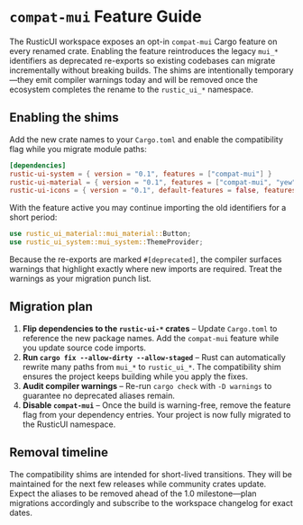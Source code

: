 # `compat-mui` Feature Guide

The RusticUI workspace exposes an opt-in `compat-mui` Cargo feature on every renamed crate. Enabling the feature
reintroduces the legacy `mui_*` identifiers as deprecated re-exports so existing codebases can migrate incrementally
without breaking builds. The shims are intentionally temporary—they emit compiler warnings today and will be removed
once the ecosystem completes the rename to the `rustic_ui_*` namespace.

## Enabling the shims

Add the new crate names to your `Cargo.toml` and enable the compatibility flag while you migrate module paths:

```toml
[dependencies]
rustic-ui-system = { version = "0.1", features = ["compat-mui"] }
rustic-ui-material = { version = "0.1", features = ["compat-mui", "yew"] }
rustic-ui-icons = { version = "0.1", default-features = false, features = ["compat-mui", "set-material"] }
```

With the feature active you may continue importing the old identifiers for a short period:

```rust
use rustic_ui_material::mui_material::Button;
use rustic_ui_system::mui_system::ThemeProvider;
```

Because the re-exports are marked `#[deprecated]`, the compiler surfaces warnings that highlight exactly where new
imports are required. Treat the warnings as your migration punch list.

## Migration plan

1. **Flip dependencies to the `rustic-ui-*` crates** – Update `Cargo.toml` to reference the new package names. Add the
   `compat-mui` feature while you update source code imports.
2. **Run `cargo fix --allow-dirty --allow-staged`** – Rust can automatically rewrite many paths from
   `mui_*` to `rustic_ui_*`. The compatibility shim ensures the project keeps building while you apply the fixes.
3. **Audit compiler warnings** – Re-run `cargo check` with `-D warnings` to guarantee no deprecated aliases remain.
4. **Disable `compat-mui`** – Once the build is warning-free, remove the feature flag from your dependency entries. Your
   project is now fully migrated to the RusticUI namespace.

## Removal timeline

The compatibility shims are intended for short-lived transitions. They will be maintained for the next few releases while
community crates update. Expect the aliases to be removed ahead of the 1.0 milestone—plan migrations accordingly and
subscribe to the workspace changelog for exact dates.

